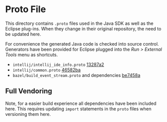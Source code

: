 # Proto File

This directory contains `.proto` files used in the Java SDK as well as the Eclipse plug-ins.
When they change in their original repository, the need to be updated here.

For convenience the generated Java code is checked into source control.
Generators have been provided for Eclipse plugged into the *Run > External Tools* menu as shortcuts.

* `intellij/intellij_ide_info.proto` [13287a2](https://github.com/bazelbuild/intellij/commits/37813e607ad26716c4d1ccf4bc3e7163b2188658/proto/intellij_ide_info.proto)
* `intellij/common.proto` [46582ba](https://github.com/bazelbuild/intellij/commits/37813e607ad26716c4d1ccf4bc3e7163b2188658/proto/common.proto)
* `bazel/build_event_stream.proto` and dependencies [be7458a](https://github.com/bazelbuild/bazel/blob/be7458ad7c96b590e9fdec4c3022b60bf8aa9d05/src/main/java/com/google/devtools/build/lib/buildeventstream/proto/build_event_stream.proto)


## Full Vendoring

Note, for a easier build experience all dependencies have been included here.
This requires updating `import` statements in the `proto` files when versioning them here.
